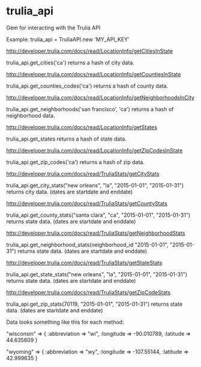 # trulia_api
Gem for interacting with the Trulia API

Example:
trulia_api = TruliaAPI.new 'MY_API_KEY'

http://developer.trulia.com/docs/read/LocationInfo/getCitiesInState

trulia_api.get_cities('ca') returns a hash of city data.

http://developer.trulia.com/docs/read/LocationInfo/getCountiesInState

trulia_api.get_counties_codes('ca') returns a hash of county data.

http://developer.trulia.com/docs/read/LocationInfo/getNeighborhoodsInCity

trulia_api.get_neighborhoods('san francisco', 'ca') returns a hash of neighborhood data.

http://developer.trulia.com/docs/read/LocationInfo/getStates

trulia_api.get_states returns a hash of state data.

http://developer.trulia.com/docs/read/LocationInfo/getZipCodesInState

trulia_api.get_zip_codes('ca') returns a hash of zip data.

http://developer.trulia.com/docs/read/TruliaStats/getCityStats

trulia_api.get_city_stats("new orleans", "la", "2015-01-01", "2015-01-31") returns city data. (dates are startdate and enddate)

http://developer.trulia.com/docs/read/TruliaStats/getCountyStats

trulia_api.get_county_stats("santa clara", "ca", "2015-01-01", "2015-01-31") returns state data. (dates are startdate and enddate)

http://developer.trulia.com/docs/read/TruliaStats/getNeighborhoodStats

trulia_api.get_neighborhood_stats(neighborhood_id "2015-01-01", "2015-01-31") returns state data. (dates are startdate and enddate)

http://developer.trulia.com/docs/read/TruliaStats/getStateStats

trulia_api.get_state_stats("new orleans", "la", "2015-01-01", "2015-01-31") returns state data. (dates are startdate and enddate)

http://developer.trulia.com/docs/read/TruliaStats/getZipCodeStats

trulia_api.get_zip_stats(70119, "2015-01-01", "2015-01-31") returns state data. (dates are startdate and enddate)

Data looks something like this for each method:

"wisconsin" => {
  :abbreviation => "wi",
  :longitude => -90.010789,
  :latitude => 44.635609
}

"wyoming" => {
  :abbreviation => "wy",
  :longitude => -107.55144,
  :latitude => 42.999635
}
